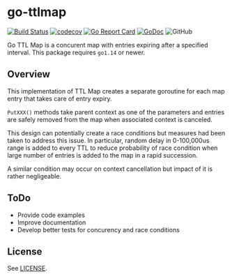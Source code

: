 # go-ttlmap

[![Build Status](https://app.travis-ci.com/dtoubelis/go-ttlmap.svg?branch=master)](https://app.travis-ci.com/dtoubelis/go-ttlmap)
[![codecov](https://codecov.io/gh/dtoubelis/go-ttlmap/branch/master/graph/badge.svg)](https://codecov.io/gh/dtoubelis/go-ttlmap)
[![Go Report Card](https://goreportcard.com/badge/github.com/dtoubelis/go-ttlmap)](https://goreportcard.com/report/github.com/dtoubelis/go-ttlmap)
[![GoDoc](https://godoc.org/github.com/dtoubelis/go-ttlmap?status.svg)](https://godoc.org/github.com/dtoubelis/go-ttlmap)
![GitHub](https://img.shields.io/github/license/dtoubelis/go-ttlmap)

Go TTL Map is a concurent map with entries expiring after a specified interval. This package
requires `go1.14` or newer.

## Overview

This implementation of TTL Map creates a separate goroutine for each map entry
that takes care of entry expiry.

`PutXXX()` methods take parent context as one of the parameters and entries are
safely removed from the map when associated context is canceled.

This design can potentially create a race conditions but measures had been
taken to address this issue. In particular, random delay in 0-100,000us range
is added to every TTL to reduce probability of race condition when large number
of entries is added to the map in a rapid succession.

A similar condition may occur on context cancellation but impact of it is
rather negligeable.

## ToDo

- Provide code examples
- Improve documentation
- Develop better tests for concurency and race conditions

## License

See [LICENSE](LICENSE).